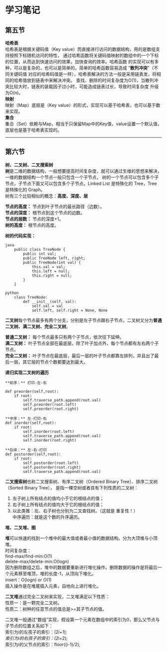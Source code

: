 # 学习笔记


## 第五节  
**哈希表**  
哈希表是根据关键码值（Key value）而直接进行访问的数据结构，用的是数组支持按照下标随机访问的特性，
通过哈希函数将关键码值映射的数组中的一个下标的位置，从而达到快速访问的效果，加快查询的效率。哈希函数
的实现可以有多种，可以是复杂的，也可以是简单的，简单的哈希函数容易造成 “**散列冲突**”（不同关键码值
对应的哈希码值是一样），哈希表解决的方法一般是采用链表发，将相同的哈希值放到链表中来解决冲突。
查找、删除的时间复杂度为O(1)，当散列冲突比较大时，链表的装载因子过小时，可能造成链表过长，导致时间复杂度
升级为O(n)。  
**映射**  
映射（Map）底层是（Key value）的形式，实现可以基于哈希表，也可以基于数来实现。  
**集合**  
集合（Set）依赖与Map，相当于只保留Map中的Key值，value设置一个默认值，底层也是基于哈希表实现的。

***

## 第六节

**树、二叉树、二叉搜索树**  
**树**是二维的数据结构，一般想要提高时间复杂度，就可以通过生维的思想来解决，一维的数据结构一个节点一般只包含一个子节点，
树的一个节点可以包含多个子节点，子节点下面又可以包含多个子节点。Linked List 是特殊化的 Tree，Tree 是特殊化的 Graph。  
树有三个比较相似的概念：**高度、深度、层**  


**节点的高度：** 节点到叶子节点的最长路径（边数）。  
**节点的深度：** 根节点到这个节点的边数。  
**节点的层数：** 节点的深度+1。  
**树的高度：** 根节点的高度。  

**树的代码实现：** 
```
java  
	public class TreeNode {   
		public int val;   
		public TreeNode left, right;   
		public TreeNode(int val) {   
			this.val = val;   
			this.left = null;   
			this.right = null;   
		}   
	}  

python  
	class TreeNode:   
		def __init__(self, val):   
			self.val = val   
			self.left, self.right = None, None  

```
**二叉树**每个节点最多有两个分支，分别是左子节点跟右子节点，二叉树又分为**普通二叉树、满二叉树、完全二叉树**。  

**普通二叉树：** 每个节点最多只有两个子节点，依次往下延伸。  
**满二叉树：** 叶子节点全部在最底层，除了叶子加点外，每个节点都有左右两个子节点。  
**完全二叉树：** 叶子节点在最底层，最后一层的叶子节点都靠左排列，并且出了最后一层，其它层的节点个数都要达到最大。  

**递归实现二叉树的遍历**  

```
**前序：** 打印-左-右  

def preorder(self,root):
	if root:
		self.traverse_path.append(root.val)
		self.preorder(root.left)
		self.preorder(root.right)
		
**中序：** 左-打印-右  
def inorder(self,root):
	if root:
		self.inorder(root.left)
		self.traverse_path.append(root.val)
		self.inorder(root.right)
		
**后续：** 左-右-打印  
def postorder(self,root):
	if root:
		self.postorder(root.left)
		self.postorder(root.right)
		self.traverse_path.append(root.val)
```		

**二叉搜索树**也称二叉搜索树、有序二叉树（Ordered Binary Tree）、排序二叉树（Sorted Binary Tree），
是指一棵空树或者具有下列性质的二叉树：  
1. 左子树上所有结点的值均小于它的根结点的值；  
2. 右子树上所有结点的值均大于它的根结点的值；  
3. 以此类推：左、右子树也分别为二叉查找树。（这就是 重复性！）   
中序遍历：就是这个数的升序遍历。  




**堆、二叉堆、图**  

**堆**可以快速的找到一个堆中的最大值或者最小值的数据结构。分为大顶堆与小顶堆。  
时间复杂度：  
find-max/find-min:O(1)  
delete-max/delete-min:O(logn)  
因为删除数组之后，堆中的数据要重新进行堆化操作。删除数据的操作是将最后一个元素移至堆顶，堆的长度-1，从顶向下堆化。  
insert：O(logn) or O(1)  
插入操作是在堆尾插入元素，自地向上进行堆化。  

**二叉堆**通过完全二叉树来实现，二叉堆满足以下性质：  
性质一：是一颗完全二叉树。  
性质二：树种的任意节点的值总是>=其子节点的值。  

二叉堆一般通过“数组”实现，假设第一个元素在数组中的索引为0，那么父节点与子节点的位置关系如下：  
索引为i的左孩子的索引：(2*i+1);  
索引为i的右孩子的索引：(2*i+2);  
索引为i的父节点的索引：floor((i-1)/2);














